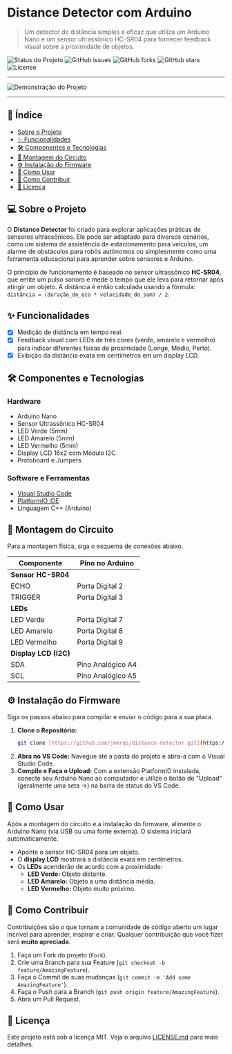 # Distance Detector com Arduino

> Um detector de distância simples e eficaz que utiliza um Arduino Nano e um sensor ultrassônico HC-SR04 para fornecer feedback visual sobre a proximidade de objetos.

![Status do Projeto](https://img.shields.io/badge/status-conclu%C3%ADdo-brightgreen)
![GitHub issues](https://img.shields.io/github/issues/jnmrqs/distance-detector)
![GitHub forks](https://img.shields.io/github/forks/jnmrqs/distance-detector)
![GitHub stars](https://img.shields.io/github/stars/jnmrqs/distance-detector)
![License](https://img.shields.io/github/license/jnmrqs/distance-detector)

---

![Demonstração do Projeto](https://github.com/jnmrqs/distance-detector/assets/circuit.png)

---

## 📖 Índice

* [Sobre o Projeto](#-sobre-o-projeto)
* [✨ Funcionalidades](#-funcionalidades)
* [🛠️ Componentes e Tecnologias](#️-componentes-e-tecnologias)
* [🔌 Montagem do Circuito](#-montagem-do-circuito)
* [⚙️ Instalação do Firmware](#️-instalação-do-firmware)
* [🚀 Como Usar](#-como-usar)
* [🤝 Como Contribuir](#-como-contribuir)
* [📄 Licença](#-licença)

## 💻 Sobre o Projeto

O **Distance Detector** foi criado para explorar aplicações práticas de sensores ultrassônicos. Ele pode ser adaptado para diversos cenários, como um sistema de assistência de estacionamento para veículos, um alarme de obstáculos para robôs autônomos ou simplesmente como uma ferramenta educacional para aprender sobre sensores e Arduino.

O princípio de funcionamento é baseado no sensor ultrassônico **HC-SR04**, que emite um pulso sonoro e mede o tempo que ele leva para retornar após atingir um objeto. A distância é então calculada usando a fórmula:
`distância = (duração_do_eco * velocidade_do_som) / 2`.

## ✨ Funcionalidades

- [x] Medição de distância em tempo real.
- [x] Feedback visual com LEDs de três cores (verde, amarelo e vermelho) para indicar diferentes faixas de proximidade (Longe, Médio, Perto).
- [x] Exibição da distância exata em centímetros em um display LCD.

## 🛠️ Componentes e Tecnologias

### Hardware
* Arduino Nano
* Sensor Ultrassônico HC-SR04
* LED Verde (5mm)
* LED Amarelo (5mm)
* LED Vermelho (5mm)
* Display LCD 16x2 com Módulo I2C
* Protoboard e Jumpers

### Software e Ferramentas
* [Visual Studio Code](https://code.visualstudio.com/)
* [PlatformIO IDE](https://platformio.org/install/ide?install=vscode)
* Linguagem C++ (Arduino)

## 🔌 Montagem do Circuito

Para a montagem física, siga o esquema de conexões abaixo.

| Componente                | Pino no Arduino |
| ------------------------- | --------------- |
| **Sensor HC-SR04** |                 |
| ECHO                      | Porta Digital 2 |
| TRIGGER                   | Porta Digital 3 |
| **LEDs** |                 |
| LED Verde                 | Porta Digital 7 |
| LED Amarelo               | Porta Digital 8 |
| LED Vermelho              | Porta Digital 9 |
| **Display LCD (I2C)** |                 |
| SDA                       | Pino Analógico A4 |
| SCL                       | Pino Analógico A5 |

## ⚙️ Instalação do Firmware

Siga os passos abaixo para compilar e enviar o código para a sua placa.

1.  **Clone o Repositório:**
    ```bash
    git clone [https://github.com/jnmrqs/distance-detector.git](https://github.com/jnmrqs/distance-detector.git)
    ```
2.  **Abra no VS Code:**
    Navegue até a pasta do projeto e abra-a com o Visual Studio Code.
3.  **Compile e Faça o Upload:**
    Com a extensão PlatformIO instalada, conecte seu Arduino Nano ao computador e utilize o botão de "Upload" (geralmente uma seta →) na barra de status do VS Code.

## 🚀 Como Usar

Após a montagem do circuito e a instalação do firmware, alimente o Arduino Nano (via USB ou uma fonte externa). O sistema iniciará automaticamente.

-   Aponte o sensor HC-SR04 para um objeto.
-   O **display LCD** mostrará a distância exata em centímetros.
-   Os **LEDs** acenderão de acordo com a proximidade:
    -   **LED Verde:** Objeto distante.
    -   **LED Amarelo:** Objeto a uma distância média.
    -   **LED Vermelho:** Objeto muito próximo.

## 🤝 Como Contribuir

Contribuições são o que tornam a comunidade de código aberto um lugar incrível para aprender, inspirar e criar. Qualquer contribuição que você fizer será **muito apreciada**.

1.  Faça um Fork do projeto (`Fork`).
2.  Crie uma Branch para sua Feature (`git checkout -b feature/AmazingFeature`).
3.  Faça o Commit de suas mudanças (`git commit -m 'Add some AmazingFeature'`).
4.  Faça o Push para a Branch (`git push origin feature/AmazingFeature`).
5.  Abra um Pull Request.

## 📄 Licença

Este projeto está sob a licença MIT. Veja o arquivo [LICENSE.md](LICENSE.md) para mais detalhes.